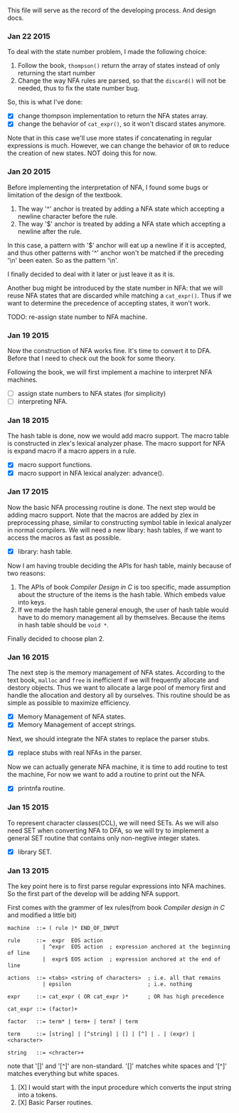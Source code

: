 This file will serve as the record of the developing process. And design docs.

### Jan 22 2015
To deal with the state number problem, I made the following choice:
1. Follow the book, `thompson()` return the array of states instead of only
   returning the start number
2. Change the way NFA rules are parsed, so that the `discard()` will not be
   needed, thus to fix the state number bug.

So, this is what I've done:
- [X] change thompson implementation to return the NFA states array.
- [X] change the behavior of `cat_expr()`, so it won't discard states anymore.

Note that in this case we'll use more states if concatenating in regular
expressions is much. However, we can change the behavior of `OR` to reduce the
creation of new states. NOT doing this for now.

### Jan 20 2015
Before implementing the interpretation of NFA, I found some bugs or limitation
of the design of the textbook.

1. The way '^' anchor is treated by adding a NFA state which accepting a newline
character before the rule.
2. The way '$' anchor is treated by adding a NFA state which accepting a newline
after the rule.

In this case, a pattern with '$' anchor will eat up a newline if it is accepted,
and thus other patterns with '^' anchor won't be matched if the preceding
'\n' been eaten. So as the pattern '\n'.

I finally decided to deal with it later or just leave it as it is.

Another bug might be introduced by the state number in NFA: that we will reuse
NFA states that are discarded while matching a `cat_expr()`. Thus if we want to
determine the precedence of accepting states, it won't work.

TODO: re-assign state number to NFA machine.

### Jan 19 2015
Now the construction of NFA works fine. It's time to convert it to DFA. Before
that I need to check out the book for some theory.

Following the book, we will first implement a machine to interpret NFA
machines.

- [ ] assign state numbers to NFA states (for simplicity)
- [ ] interpreting NFA.

### Jan 18 2015
The hash table is done, now we would add macro support. The macro
table is constructed in zlex's lexical analyzer phase. The macro
support for NFA is expand macro if a macro appers in a rule.

- [X] macro support functions.
- [X] macro support in NFA lexical analyzer: advance().

### Jan 17 2015
Now the basic NFA processing routine is done. The next step would be adding
macro support. Note that the macros are added by zlex in preprocessing phase,
similar to constructing symbol table in lexical analyzer in normal compilers.
We will need a new libary: hash tables, if we want to access the macros as
fast as possible.

- [X] library: hash table.

Now I am having trouble deciding the APIs for hash table, mainly
because of two reasons:
1. The APIs of book _Compiler Design in C_ is too specific, made
   assumption about the structure of the items is the hash
   table. Which embeds value into keys.
2. If we made the hash table general enough, the user of hash table
   would have to do memory management all by themselves. Because the
   items in hash table should be `void *`.

Finally decided to choose plan 2.

### Jan 16 2015
The next step is the memory management of NFA states. According to the text
book, `malloc` and `free` is inefficient if we will frequently allocate and
destory objects. Thus we want to allocate a large pool of memory first and
handle the allocation and destory all by ourselves. This routine should be as
simple as possible to maximize efficiency.

- [X] Memory Management of NFA states.
- [X] Memory Management of accept strings.

Next, we should integrate the NFA states to replace the parser stubs.
- [X] replace stubs with real NFAs in the parser.

Now we can actually generate NFA machine, it is time to add routine to test
the machine, For now we want to add a routine to print out the NFA.
- [X] printnfa routine.

### Jan 15 2015
To represent character classes(CCL), we will need SETs. As we will also need
SET when converting NFA to DFA, so we will try to implement a general SET
routine that contains only non-negtive integer states.

- [X] library SET.

### Jan 13 2015
The key point here is to first parse regular expressions into NFA machines. So
the first part of the develop will be adding NFA support.

First comes with the grammer of lex rules(from book _Compiler design in C_ and
modified a little bit)
```
machine  ::= ( rule )* END_OF_INPUT

rule     ::=  expr  EOS action
           | ^expr  EOS action  ; expression anchored at the beginning of line
           |  expr$ EOS action  ; expression anchored at the end of line

actions  ::= <tabs> <string of characters>  ; i.e. all that remains
           | epsilon                        ; i.e. nothing

expr     ::= cat_expr ( OR cat_expr )*      ; OR has high precedence

cat_expr ::= (factor)+

factor   ::= term* | term+ | term? | term

term     ::= [string] | [^string] | [] | [^] | . | (expr) | <character>

string   ::= <chracter>+
```
note that '[]' and '[^]' are non-standard. '[]' matches white spaces and '[^]'
matches everything but white spaces.

1. [X] I would start with the input procedure which converts the input string
into a tokens.
2. [X] Basic Parser routines.
